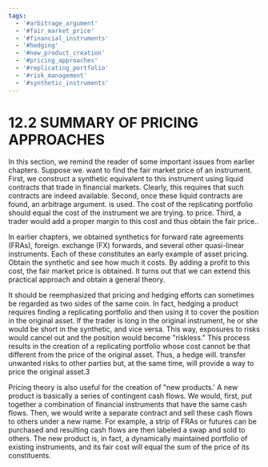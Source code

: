 ```yaml
---
tags:
  - '#arbitrage_argument'
  - '#fair_market_price'
  - '#financial_instruments'
  - '#hedging'
  - '#new_product_creation'
  - '#pricing_approaches'
  - '#replicating_portfolio'
  - '#risk_management'
  - '#synthetic_instruments'
---
```

# 12.2 SUMMARY OF PRICING APPROACHES  

In this section, we remind the reader of some important issues from earlier chapters. Suppose we. want to find the fair market price of an instrument. First, we construct a synthetic equivalent to this instrument using liquid contracts that trade in financial markets. Clearly, this requires that such contracts are indeed available. Second, once these liquid contracts are found, an arbitrage argument. is used. The cost of the replicating portfolio should equal the cost of the instrument we are trying. to price. Third, a trader would add a proper margin to this cost and thus obtain the fair price..  

In earlier chapters, we obtained synthetics for forward rate agreements (FRAs), foreign. exchange (FX) forwards, and several other quasi-linear instruments. Each of these constitutes an early example of asset pricing. Obtain the synthetic and see how much it costs. By adding a profit to this cost, the fair market price is obtained. It turns out that we can extend this practical approach and obtain a general theory.  

It should be reemphasized that pricing and hedging efforts can sometimes be regarded as two sides of the same coin. In fact, hedging a product requires finding a replicating portfolio and then using it to cover the position in the original asset. If the trader is long in the original instrument, he or she would be short in the synthetic, and vice versa. This way, exposures to risks would cancel out and the position would become "riskless." This process results in the creation of a replicating portfolio whose cost cannot be that different from the price of the original asset. Thus, a hedge will. transfer unwanted risks to other parties but, at the same time, will provide a way to price the original asset.3  

Pricing theory is also useful for the creation of "new products.' A new product is basically a series of contingent cash flows. We would, first, put together a combination of financial instruments that have the same cash flows. Then, we would write a separate contract and sell these cash flows to others under a new name. For example, a strip of FRAs or futures can be purchased and resulting cash flows are then labeled a swap and sold to others. The new product is, in fact, a dynamically maintained portfolio of existing instruments, and its fair cost will equal the sum of the price of its constituents.  
